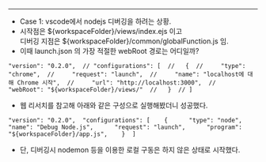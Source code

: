 ---

- Case 1: vscode에서 nodejs 디버깅을 하려는 상황.
- 시작점은 ${workspaceFolder}/views/index.ejs 이고  
    디버깅 지점은 ${workspaceFolder}/common/globalFunction.js 임.
- 이때 launch.json 의 가장 적절한 webRoot 경로는 어디일까?

```
"version": "0.2.0",  // "configurations": [  //   {  //     "type": "chrome",  //     "request": "launch",  //     "name": "localhost에 대해 Chrome 시작",  //     "url": "http://localhost:3000",  //     "webRoot": "${workspaceFolder}/views/"  //   }  // ]
```

- 웹 리서치를 참고해 아래와 같은 구성으로 실행해봤더니 성공했다.

```
"version": "0.2.0",  "configurations": [    {      "type": "node",      "name": "Debug Node.js",      "request": "launch",      "program": "${workspaceFolder}/app.js",    }  ]
```

- 단, 디버깅시 nodemon 등을 이용한 로컬 구동은 하지 않은 상태로 시작했다.